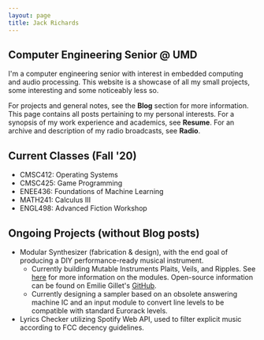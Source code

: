 ```yaml
---
layout: page
title: Jack Richards
---
```


## Computer Engineering Senior @ UMD  
I'm a computer engineering senior with interest in embedded computing and audio processing. This website is a showcase of all my small projects, some interesting and some noticeably less so.  

For projects and general notes, see the __Blog__ section for more information. This page contains all posts pertaining to my personal interests. For a synopsis of my work experience and academics, see __Resume__. For an archive and description of my radio broadcasts, see __Radio__.

## Current Classes (Fall '20)
- CMSC412: Operating Systems
- CMSC425: Game Programming
- ENEE436: Foundations of Machine Learning
- MATH241: Calculus III
- ENGL498: Advanced Fiction Workshop

## Ongoing Projects (without Blog posts)
- Modular Synthesizer (fabrication & design), with the end goal of producing a DIY performance-ready musical instrument.
	* Currently building Mutable Instruments Plaits, Veils, and Ripples. See [here](https://mutable-instruments.net/) for more information on the modules. Open-source information can be found on Emilie Gillet's [GitHub](https://github.com/pichenettes/eurorack).
	* Currently designing a sampler based on an obsolete answering machine IC and an input module to convert line levels to be compatible with standard Eurorack levels.
- Lyrics Checker utilizing Spotify Web API, used to filter explicit music according to FCC decency guidelines.


